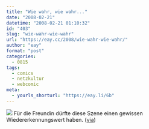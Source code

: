 ```yaml
---
title: "Wie wahr, wie wahr..."
date: "2008-02-21"
datetime: "2008-02-21 01:10:32"
id: "403"
slug: "wie-wahr-wie-wahr"
url: "https://eay.cc/2008/wie-wahr-wie-wahr/"
author: "eay"
format: "post"
categories:
  - 0815
tags:
  - comics
  - netzkultur
  - webcomic
meta:
  - yourls_shorturl: "https://eay.li/6b"
---
```


[![](/uploads/2008/dutycalls.gif)](http://xkcd.com/386/) Für die Freundin dürfte diese Szene einen gewissen Wiedererkennungswert haben. ([via](http://laughingsquid.com/someone-is-wrong-on-the-internet/))
